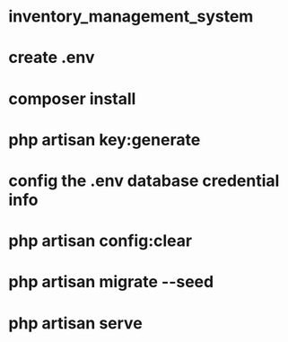 # inventory_management_system


# create .env
# composer install
# php artisan key:generate
# config the .env database credential info
# php artisan config:clear
# php artisan migrate --seed
# php artisan serve